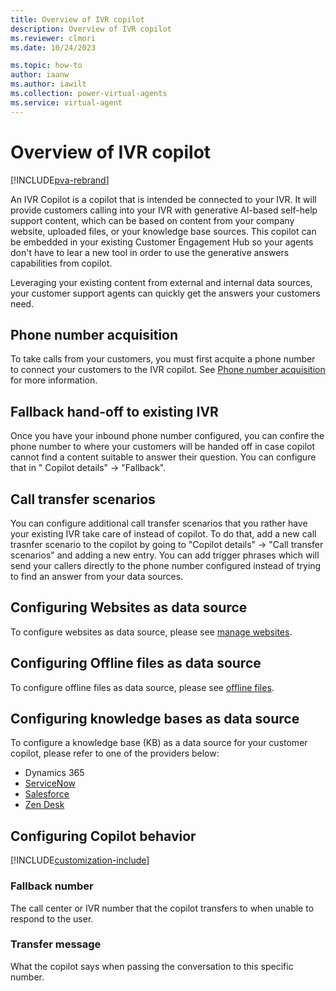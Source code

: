 ```yaml
---
title: Overview of IVR copilot
description: Overview of IVR copilot
ms.reviewer: clmori
ms.date: 10/24/2023

ms.topic: how-to
author: iaanw
ms.author: iawilt
ms.collection: power-virtual-agents
ms.service: virtual-agent
---
```



# Overview of IVR copilot

[!INCLUDE[pva-rebrand](includes/pva-rebrand.md)]

An IVR Copilot is a copilot that is intended be connected to your IVR. It will provide customers calling into your IVR with generative AI-based self-help support content, which can be based on content from your company website, uploaded files, or your knowledge base sources. This copilot can be embedded in your existing Customer Engagement Hub so your agents don't have to lear a new tool in order to use the generative answers capabilities from copilot.

Leveraging your existing content from external and internal data sources, your customer support agents can quickly get the answers your customers need.

## Phone number acquisition
To take calls from your customers, you must first acquite a phone number to connect your customers to the IVR copilot. See [Phone number acquisition](ivr-copilot-phone-acquisition.md) for more information.

## Fallback hand-off to existing IVR
Once you have your inbound phone number configured, you can confire the phone number to where your customers will be handed off in case copilot cannot find a content suitable to answer their question. You can configure that in " Copilot details" -> "Fallback".

## Call transfer scenarios
You can configure additional call transfer scenarios that you rather have your existing IVR take care of instead of copilot. To do that, add a new call trasnfer scenario to the copilot by going to "Copilot details" -> "Call transfer scenarios"  and adding a new entry. You can add trigger phrases which will send your callers directly to the phone number configured instead of trying to find an answer from your data sources.

## Configuring Websites as data source
To configure websites as data source, please see [manage websites](data-management-websites.md).

## Configuring Offline files as data source
To configure offline files as data source, please see [offline files](data-management-offline-files.md).

## Configuring knowledge bases as data source
To configure a knowledge base (KB) as a data source for your customer copilot, please refer to one of the providers below:
- Dynamics 365
- [ServiceNow](servicenow/sc-servicenow-kb.md)
- [Salesforce](salesforce/sc-salesforce-kb.md)
- [Zen Desk](zendesk/sc-zendesk-mb.md)

## Configuring Copilot behavior
[!INCLUDE[customization-include](include-copilot-base-customization.md)]

### Fallback number
The call center or IVR number that the copilot transfers to when unable to respond to the user.

### Transfer message
What the copilot says when passing the conversation to this specific number.
